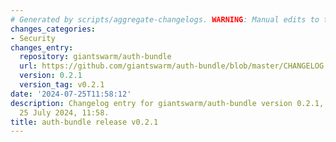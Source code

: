 ```yaml
---
# Generated by scripts/aggregate-changelogs. WARNING: Manual edits to this files will be overwritten.
changes_categories:
- Security
changes_entry:
  repository: giantswarm/auth-bundle
  url: https://github.com/giantswarm/auth-bundle/blob/master/CHANGELOG.md#021---2024-07-25
  version: 0.2.1
  version_tag: v0.2.1
date: '2024-07-25T11:58:12'
description: Changelog entry for giantswarm/auth-bundle version 0.2.1, published on
  25 July 2024, 11:58.
title: auth-bundle release v0.2.1
---
```



